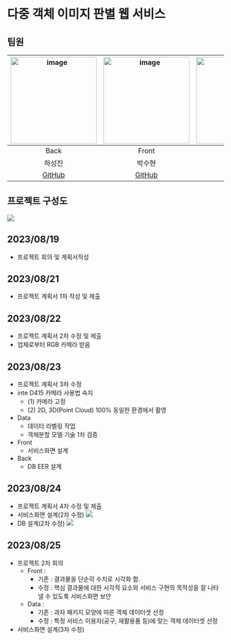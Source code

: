# 다중 객체 이미지 판별 웹 서비스

## 팀원 
|<img width="200" alt="image" src="https://avatars.githubusercontent.com/u/129818881?v=4">|<img width="200" alt="image" src="https://avatars.githubusercontent.com/u/129818936?v=4">|<img width="200" alt="image" src="https://avatars.githubusercontent.com/u/129819084?v=4">|
| :---------------------------------: | :-----------------------------------:|:-----------------------------------:|
|              Back                   |           Front                      |                Data                 |
|             하성진                   |          박수현                      |                  조원준              |      
| [GitHub](https://github.com/sou05091/)  | [GitHub](https://github.com/SuHyunParkSunshine/)  | [GitHub](https://github.com/jwjb1020/)  

## 프로젝트 구성도
<img src='https://github.com/honeydanji/Team_Project/assets/129818881/29e59f96-04a8-4aeb-9802-529b8ec92b0d'>

## 2023/08/19
- 프로젝트 회의 및 계획서작성

## 2023/08/21
- 프로젝트 계획서 1차 작성 및 제출

## 2023/08/22
- 프로젝트 계획서 2차 수정 및 제출
- 업체로부터 RGB 카메라 받음

## 2023/08/23
- 프로젝트 계획서 3차 수정
- inte D415 카메라 사용법 숙지
  - (1) 카메라 고정
  - (2) 2D, 3D(Point Cloud) 100% 동일한 환경에서 촬영
- Data
  - 데이터 라벨링 작업
  - 객체분할 모델 기술 1차 검증
- Front
  - 서비스화면 설계
- Back
  - DB EER 설계

## 2023/08/24
- 프로젝트 계획서 4차 수정 및 제출
- 서비스화면 설계(2차 수정)
  <img src='https://github.com/honeydanji/Team_Project/assets/129818881/fe846c34-77f5-4dde-8ad6-0ced7d3701f3'/>
- DB 설계(2차 수정)
  <img src="https://github.com/honeydanji/Team_Project/assets/129818881/4b86ac13-a64f-40b4-a4da-5226c2ef80fa"/>

## 2023/08/25
- 프로젝트 2차 회의
  - Front :
    - 기존 : 결과물을 단순히 수치로 시각화 함.
    - 수정 : 핵심 결과물에 대한 시각적 요소와 서비스 구현의 목적성을 잘 나타낼 수 있도록 서비스화면 보안
  - Data :
    - 기존 : 과자 패키지 모양에 따른 객체 데이터셋 선정
    - 수정 : 특정 서비스 이용자(공구, 재활용품 등)에 맞는 객체 데이터셋 선정
- 서비스화면 설계(3차 수정)
  <img src="">



